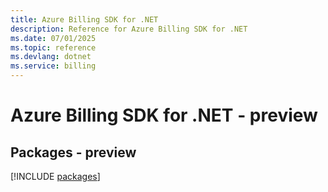 ```yaml
---
title: Azure Billing SDK for .NET
description: Reference for Azure Billing SDK for .NET
ms.date: 07/01/2025
ms.topic: reference
ms.devlang: dotnet
ms.service: billing
---
```

# Azure Billing SDK for .NET - preview
## Packages - preview
[!INCLUDE [packages](billing-index.md)]
